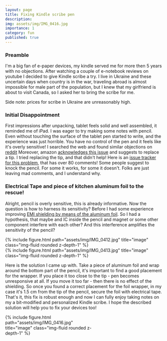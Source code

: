 ```yaml
---
layout: page
title: Fixing Kindle scribe pen
description: 
img: assets/img/IMG_0416.jpg
importance: 1
category: fun
published: true
---
```


### Preamble
I'm a big fan of e-paper devices, my kindle served me for more then 5 years with no objections. After watching a couple of e-notebook reviews on youtube I decided to give Kindle scribe a try.  I live in Ukraine and these uncertain days when country is in the war, traveling abroad is almost impossible for male part of the population, but I knew that my girlfriend is about to visit Canada, so I asked her to bring the scribe for me.

Side note: prices for scribe in Ukraine are unreasonably high.

### Initial Disappointment
First impressions after unpacking, tablet feels solid and well assembled, it reminded me of iPad. 
I was eager to try making some notes with pencil. Even without touching the surface of the tablet pen started to write, and the experience was just horrible. You have no control of the pen and it feels like it's overly sensitive!
I searched the web and found similar objections on [reddit](https://www.reddit.com/r/kindlescribe/comments/16ozabr/pen_writes_when_hovering_with_or_without_nibs/) 
Moreover, amazon [acknowledges this issue](https://www.amazon.com/gp/help/customer/display.html?nodeId=Tr9Q8zt2BBD4b6uynz) and suggests to replace a tip.  I tried replacing the tip, and that didn't help!
Here is an [issue tracker for this problem](https://www.amazonforum.com/s/question/0D56Q0000BiSaI8SQK/kindle-scribe-pen-writing-when-not-touching-the-screen), that has over 80 comments! Some people suggest to knock the pencil. For some it works, for some it doesn't. Folks are just leaving mad comments, and I understand why.

### Electrical Tape and piece of kitchen aluminum foil to the rescue!

Alright, pencil is overly sensitive, this is already informative. Now the question is how to harness its sensitivity? Before I had some experience improving [EMI shielding by means of the aluminum foil](https://xgrtec.com/blog/aluminum-emi-shielding-importance-and-challenges/). So I had a hypothesis, that maybe and IC inside the pencil and magnet or some other component interfere with each other? And this interference amplifies the sensitivity of the pencil?

<div class="row">
    <div class="col-sm mt-3 mt-md-0">
        {% include figure.html path="assets/img/IMG_0412.jpg" title="image" class="img-fluid rounded z-depth-1" %}
    </div>
    <div class="col-sm mt-3 mt-md-0">
        {% include figure.html path="assets/img/IMG_0413.jpg" title="image" class="img-fluid rounded z-depth-1" %}
    </div>
</div>

Here is the solution I came up with. Take a piece of aluminum foil and wrap around the bottom part of the pencil, it's important to find a good placement for the wrapper. If you place it too close to the tip - pen becomes unresponsive at all. If you move it too far - then there is no effect of the shielding. So once you found a correct placement for the foil wrapper, in my case it's 1.5 cm from the tip of the pencil, secure the foil with electrical tape. That's it, this fix is robust enough and now I can fully enjoy taking notes on my a bit-modified and personalized Kindle scribe. I hope the described solution will help you to fix your devices too!

<div class="row justify-content-sm-center">
	<div  style="width: 60%;">
		{% include figure.html path="assets/img/IMG_0416.jpg" title="image" class="img-fluid rounded z-depth-1" %}
	</div>
</div>
